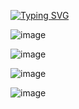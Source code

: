 [![Typing SVG](https://readme-typing-svg.demolab.com?font=Fira+Code&pause=1000&color=0FF74B&width=435&lines=Parallel+Programming)](https://git.io/typing-svg)


![image](https://user-images.githubusercontent.com/91962461/197322247-fb5a0f69-0082-4948-91d0-734925d386e8.png)

![image](https://user-images.githubusercontent.com/91962461/197322255-6b5e2432-3bc2-4e81-8d5a-46c0395d0bfb.png)

![image](https://user-images.githubusercontent.com/91962461/197322259-26d7c5d4-7bdf-484e-8f2f-31e01d63fdd3.png)

![image](https://user-images.githubusercontent.com/91962461/197322266-ae9901bd-cd0a-45a1-a869-eecc141b3d62.png)

